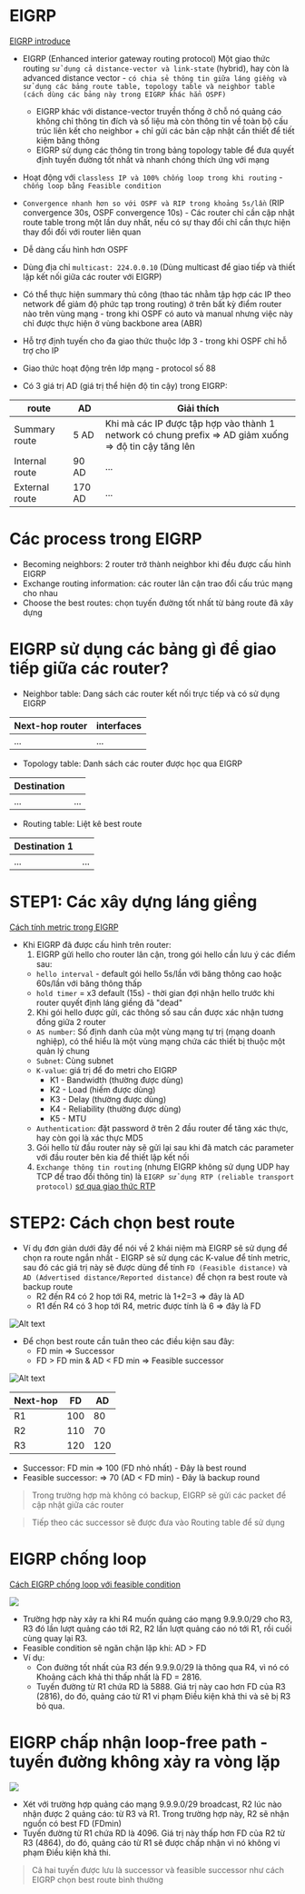 # EIGRP

[EIGRP introduce](https://www.geeksforgeeks.org/eigrp-fundamentals/)

- EIGRP (Enhanced interior gateway routing protocol) Một giao thức routing `sử dụng cả distance-vector và link-state` (hybrid), hay còn là advanced distance vector - `có chia sẻ thông tin giữa láng giềng và sử dụng các bảng route table, topology table và neighbor table (cách dùng các bảng này trong EIGRP khác hẳn OSPF)`
  - EIGRP khác với distance-vector truyền thống ở chỗ nó quảng cáo không chỉ thông tin đích và số liệu mà còn thông tin về toàn bộ cấu trúc liên kết cho neighbor + chỉ gửi các bản cập nhật cần thiết để tiết kiệm băng thông
  - EIGRP sử dụng các thông tin trong bảng topology table để đưa quyết định tuyến đường tốt nhất và nhanh chóng thích ứng với mạng 

- Hoạt động với `classless IP và 100% chống loop trong khi routing` - `chống loop bằng Feasible condition`
- `Convergence nhanh hơn so với OSPF và RIP trong khoảng 5s/lần` (RIP convergence 30s, OSPF convergence 10s) - Các router chỉ cần cập nhật route table trong một lần duy nhất, nếu có sự thay đổi chỉ cần thực hiện thay đổi đối với router liên quan
- Dễ dàng cấu hình hơn OSPF
- Dùng địa chỉ `multicast: 224.0.0.10` (Dùng multicast để giao tiếp và thiết lập kết nối giữa các router với EIGRP)
- Có thể thực hiện summary thủ công (thao tác nhằm tập hợp các IP theo network để giảm độ phức tạp trong routing) ở trên bất kỳ điểm router nào trên vùng mạng - trong khi OSPF có auto và manual nhưng việc này chỉ được thực hiện ở vùng backbone area (ABR)
- Hỗ trợ định tuyến cho đa giao thức thuộc lớp 3 - trong khi OSPF chỉ hỗ trợ cho IP
- Giao thức hoạt động trên lớp mạng - protocol số 88
- Có 3 giá trị AD (giá trị thể hiện độ tin cậy) trong EIGRP:

| route | AD | Giải thích |
|----------|----------|----------|
| Summary route | 5 AD | Khi mà các IP được tập hợp vào thành 1 network có chung prefix => AD giảm xuống => độ tin cậy tăng lên |
| Internal route | 90 AD | ... |
| External route | 170 AD | ... |
 
# Các process trong EIGRP
- Becoming neighbors: 2 router trở thành neighbor khi đều được cấu hình EIGRP
- Exchange routing information: các router lân cận trao đổi cấu trúc mạng cho nhau
- Choose the best routes: chọn tuyến đường tốt nhất từ bảng route đã xây dựng

# EIGRP sử dụng các bảng gì để giao tiếp giữa các router?
- Neighbor table: Dang sách các router kết nối trực tiếp và có sử dụng EIGRP

| Next-hop router | interfaces |
| ---- | ---- |
| ... | ... |

- Topology table: Danh sách các router được học qua EIGRP

| Destination |  |
| ---- | ---- |
| ... | ... |

- Routing table: Liệt kê best route

| Destination 1 |  |
| ---- | ---- |
| ... | ... |

# STEP1: Các xây dựng láng giềng

[Cách tính metric trong EIGRP](https://www.computernetworkingnotes.com/ccna-study-guide/eigrp-metric-k-values-explained-with-examples.html)

- Khi EIGRP đã được cấu hình trên router:
  1. EIGRP gửi hello cho router lân cận, trong gói hello cần lưu ý các điểm sau:
    - `hello interval` - default gói hello 5s/lần với băng thông cao hoặc 60s/lần với băng thông thấp
    - `hold timer` = x3 default (15s) - thời gian đợi nhận hello trước khi router quyết định láng giềng đã "dead"
  2. Khi gói hello được gửi, các thông số sau cần được xác nhận tương đồng giữa 2 router
    - `AS number`: Số định danh của một vùng mạng tự trị (mạng doanh nghiệp), có thể hiểu là một vùng mạng chứa các thiết bị thuộc một quản lý chung
    - `Subnet`: Cùng subnet
    - `K-value`: giá trị để đo metri cho EIGRP
      - K1 - Bandwidth (thường được dùng)
      - K2 - Load (hiếm được dùng)
      - K3 - Delay (thường được dùng)
      - K4 - Reliability (thường được dùng)
      - K5 - MTU
    - `Authentication`: đặt password ở trên 2 đầu router để tăng xác thực, hay còn gọi là xác thực MD5
  3. Gói hello từ đầu router này sẽ gửi lại sau khi đã match các parameter với đầu router bên kia để thiết lập kết nối
  4. `Exchange thông tin routing` (nhưng EIGRP không sử dụng UDP hay TCP để trao đổi thông tin) là `EIGRP sử dụng RTP (reliable transport protocol)` [sơ qua giao thức RTP](https://study-ccna.com/eigrp-reliable-transport-protocol-rtp/)

# STEP2: Cách chọn best route

- Ví dụ đơn giản dưới đây để nói về 2 khái niệm mà EIGRP sẽ sử dụng để chọn ra route ngắn nhất - EIGRP sẽ sử dụng các K-value để tính metric, sau đó các giá trị này sẽ được dùng để tính `FD (Feasible distance)` và `AD (Advertised distance/Reported distance)` để chọn ra best route và backup route
  - R2 đến R4 có 2 hop tới R4, metric là 1+2=3 => đây là AD
  - R1 đến R4 có 3 hop tới R4, metric được tính là 6 => đây là FD

![Alt text](image-12.png)

- Để chọn best route cần tuân theo các điều kiện sau đây:
  - FD min => Successor
  - FD > FD min & AD < FD min => Feasible successor

![Alt text](image-13.png)

| Next-hop | FD | AD |
| ---- | ---- | ---- |
| R1 | 100 | 80 |  
| R2 | 110 | 70 | 
| R3 | 120 | 120 | 

- Successor: FD min => 100 (FD nhỏ nhất) - Đây là best round
- Feasible successor: => 70 (AD < FD min) - Đây là backup round

> Trong trường hợp mà không có backup, EIGRP sẽ gửi các packet để cập nhật giữa các router

> Tiếp theo các successor sẽ được đưa vào Routing table để sử dụng

# EIGRP chống loop

[Cách EIGRP chống loop với feasible condition](https://www.practicalnetworking.net/stand-alone/eigrp-feasibility-condition/)

![](https://www.practicalnetworking.net/wp-content/uploads/2016/04/eigrp-fc-r3.png)

- Trường hợp này xảy ra khi R4 muốn quảng cáo mạng 9.9.9.0/29 cho R3, R3 đó lần lượt quảng cáo tới R2, R2 lần lượt quảng cáo nó tới R1, rồi cuối cùng quay lại R3.
- Feasible condition sẽ ngăn chặn lặp khi: AD > FD
- Ví dụ:
  - Con đường tốt nhất của R3 đến 9.9.9.0/29 là thông qua R4, vì nó có Khoảng cách khả thi thấp nhất là FD = 2816.
  - Tuyến đường từ R1 chứa RD là 5888. Giá trị này cao hơn FD của R3 (2816), do đó, quảng cáo từ R1 vi phạm Điều kiện khả thi và sẽ bị R3 bỏ qua.

# EIGRP chấp nhận loop-free path  - tuyến đường không xảy ra vòng lặp

![](https://www.practicalnetworking.net/wp-content/uploads/2016/04/eigrp-fc-r2.png)

- Xét với trường hợp quảng cáo mạng 9.9.9.0/29 broadcast, R2 lúc nào nhận được 2 quảng cáo: từ R3 và R1. Trong trường hợp này, R2 sẽ nhận nguồn có best FD (FDmin)
- Tuyến đường từ R1 chứa RD là 4096. Giá trị này thấp hơn FD của R2 từ R3 (4864), do đó, quảng cáo từ R1 sẽ được chấp nhận vì nó không vi phạm Điều kiện khả thi.

> Cả hai tuyến được lưu là successor và feasible successor như cách EIGRP chọn best route bình thường



